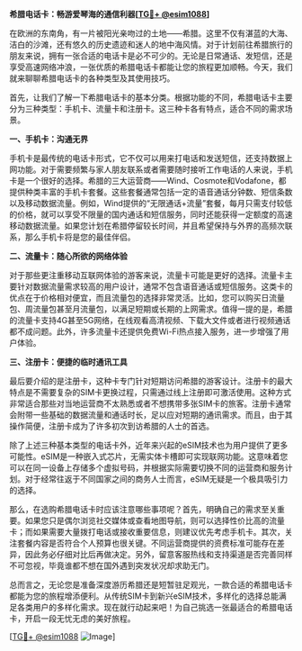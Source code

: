 **希腊电话卡：畅游爱琴海的通信利器[[TG💪+ @esim1088](https://t.me/s/esim1088)]**

在欧洲的东南角，有一片被阳光亲吻过的土地——希腊。这里不仅有湛蓝的大海、洁白的沙滩，还有悠久的历史遗迹和迷人的地中海风情。对于计划前往希腊旅行的朋友来说，拥有一张合适的电话卡是必不可少的。无论是日常通话、发短信，还是享受高速网络冲浪，一张优质的希腊电话卡都能让您的旅程更加顺畅。今天，我们就来聊聊希腊电话卡的各种类型及其使用技巧。

首先，让我们了解一下希腊电话卡的基本分类。根据功能的不同，希腊电话卡主要分为三种类型：手机卡、流量卡和注册卡。这三种卡各有特点，适合不同的需求场景。

**一、手机卡：沟通无界**

手机卡是最传统的电话卡形式，它不仅可以用来打电话和发送短信，还支持数据上网功能。对于需要频繁与家人朋友联系或者需要随时接听工作电话的人来说，手机卡是一个很好的选择。希腊的三大运营商——Wind、Cosmote和Vodafone，都提供种类丰富的手机卡套餐。这些套餐通常包括一定的语音通话分钟数、短信条数以及移动数据流量。例如，Wind提供的“无限通话+流量”套餐，每月只需支付较低的价格，就可以享受不限量的国内通话和短信服务，同时还能获得一定额度的高速移动数据流量。如果您计划在希腊停留较长时间，并且希望保持与外界的高频次联系，那么手机卡将是您的最佳伴侣。

**二、流量卡：随心所欲的网络体验**

对于那些更注重移动互联网体验的游客来说，流量卡可能是更好的选择。流量卡主要针对数据流量需求较高的用户设计，通常不包含语音通话或短信服务。这类卡的优点在于价格相对便宜，而且流量包的选择非常灵活。比如，您可以购买日流量包、周流量包甚至月流量包，以满足短期或长期的上网需求。值得一提的是，希腊的流量卡支持4G甚至5G网络，在线观看高清视频、下载大文件或者进行视频通话都不成问题。此外，许多流量卡还提供免费Wi-Fi热点接入服务，进一步增强了用户体验。

**三、注册卡：便捷的临时通讯工具**

最后要介绍的是注册卡，这种卡专门针对短期访问希腊的游客设计。注册卡的最大特点是不需要复杂的SIM卡更换过程，只需通过线上注册即可激活使用。这种方式非常适合那些对当地运营商不太熟悉或者不想携带多张SIM卡的旅客。注册卡通常会附带一些基础的数据流量和通话时长，足以应对短期的通讯需求。而且，由于其操作简便，注册卡成为了许多初次到访希腊的人士的首选。

除了上述三种基本类型的电话卡外，近年来兴起的eSIM技术也为用户提供了更多可能性。eSIM是一种嵌入式芯片，无需实体卡槽即可实现联网功能。这意味着您可以在同一设备上存储多个虚拟号码，并根据实际需要切换不同的运营商和服务计划。对于经常往返于不同国家之间的商务人士而言，eSIM无疑是一个极具吸引力的选择。

那么，在选购希腊电话卡时应该注意哪些事项呢？首先，明确自己的需求至关重要。如果您只是偶尔浏览社交媒体或查看地图导航，则可以选择性价比高的流量卡；而如果需要大量拨打电话或接收重要信息，则建议优先考虑手机卡。其次，关注套餐内容是否符合个人预算也很关键。不同运营商提供的资费标准可能存在差异，因此务必仔细对比后再做决定。另外，留意客服热线和支持渠道是否完善同样不可忽视，毕竟谁都不想在国外遇到突发状况却求助无门。

总而言之，无论您是准备深度游历希腊还是短暂驻足观光，一款合适的希腊电话卡都能为您的旅程增添便利。从传统SIM卡到新兴eSIM技术，多样化的选择总能满足各类用户的多样化需求。现在就行动起来吧！为自己挑选一张最适合的希腊电话卡，开启一段无忧无虑的美好旅程。

[[TG💪+ @esim1088](https://t.me/s/esim1088) ![Image](https://i.postimg.cc/4NQfJmqS/Snipaste-2025-05-13-00-14-12.png)]